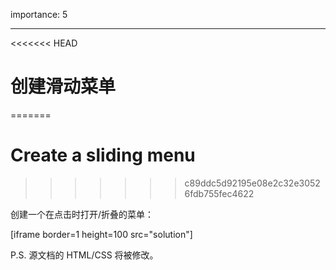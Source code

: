 importance: 5

---

<<<<<<< HEAD
# 创建滑动菜单
=======
# Create a sliding menu
>>>>>>> c89ddc5d92195e08e2c32e30526fdb755fec4622

创建一个在点击时打开/折叠的菜单：

[iframe border=1 height=100 src="solution"]

P.S. 源文档的 HTML/CSS 将被修改。
